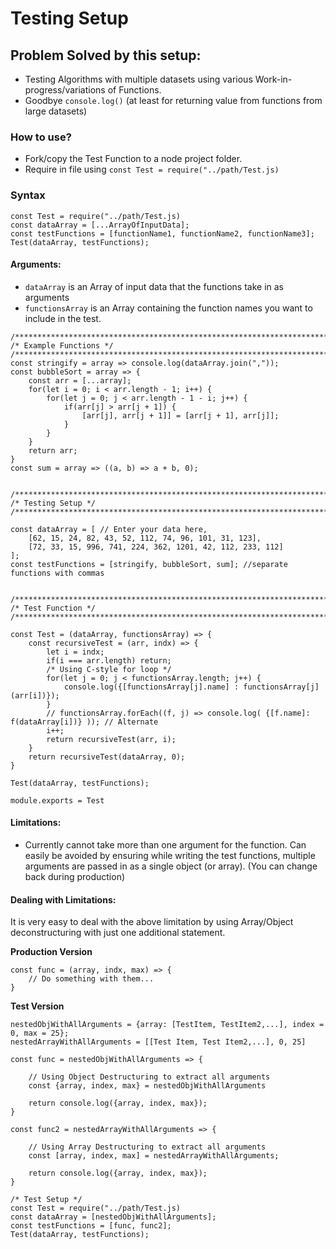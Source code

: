 # Testing Setup

## Problem Solved by this setup:
- Testing Algorithms with multiple datasets using various Work-in-progress/variations of Functions.
- Goodbye `console.log()` (at least for returning value from functions from large datasets)


### How to use?
- Fork/copy the Test Function to a node project folder.
- Require in file using `const Test = require("../path/Test.js)`


### Syntax
```
const Test = require("../path/Test.js)
const dataArray = [...ArrayOfInputData];
const testFunctions = [functionName1, functionName2, functionName3];
Test(dataArray, testFunctions);
```


#### Arguments:

- `dataArray` is an Array of input data that the functions take in as arguments
- `functionsArray` is an Array containing the function names you want to include in the test.


```
/****************************************************************************************************/
/* Example Functions */
/****************************************************************************************************/
const stringify = array => console.log(dataArray.join(","));
const bubbleSort = array => {
    const arr = [...array];
    for(let i = 0; i < arr.length - 1; i++) {
        for(let j = 0; j < arr.length - 1 - i; j++) {
            if(arr[j] > arr[j + 1]) {
                [arr[j], arr[j + 1]] = [arr[j + 1], arr[j]];
            }
        }
    }
    return arr;
}
const sum = array => ((a, b) => a + b, 0);


/****************************************************************************************************/
/* Testing Setup */
/****************************************************************************************************/

const dataArray = [ // Enter your data here,
    [62, 15, 24, 82, 43, 52, 112, 74, 96, 101, 31, 123],
    [72, 33, 15, 996, 741, 224, 362, 1201, 42, 112, 233, 112]
];
const testFunctions = [stringify, bubbleSort, sum]; //separate functions with commas


/****************************************************************************************************/
/* Test Function */
/****************************************************************************************************/

const Test = (dataArray, functionsArray) => {
    const recursiveTest = (arr, indx) => {
        let i = indx;
        if(i === arr.length) return;
        /* Using C-style for loop */
        for(let j = 0; j < functionsArray.length; j++) {
            console.log({[functionsArray[j].name] : functionsArray[j](arr[i])});
        }
        // functionsArray.forEach((f, j) => console.log( {[f.name]: f(dataArray[i])} )); // Alternate
        i++;
        return recursiveTest(arr, i);
    }
    return recursiveTest(dataArray, 0);
}

Test(dataArray, testFunctions);

module.exports = Test
```


#### Limitations:

- Currently cannot take more than one argument for the function. Can easily be avoided by ensuring while writing the test functions, multiple arguments are passed in as a single object (or array).
(You can change back during production)


#### Dealing with Limitations:
It is very easy to deal with the above limitation by using Array/Object deconstructuring with just one additional statement.


**Production Version**
```
const func = (array, indx, max) => {
    // Do something with them...
}
```

**Test Version**
```
nestedObjWithAllArguments = {array: [TestItem, TestItem2,...], index = 0, max = 25};
nestedArrayWithAllArguments = [[Test Item, Test Item2,...], 0, 25]

const func = nestedObjWithAllArguments => {

    // Using Object Destructuring to extract all arguments
    const {array, index, max} = nestedObjWithAllArguments 

    return console.log({array, index, max});
}

const func2 = nestedArrayWithAllArguments => {

    // Using Array Destructuring to extract all arguments
    const [array, index, max] = nestedArrayWithAllArguments;

    return console.log({array, index, max});
}

/* Test Setup */
const Test = require("../path/Test.js)
const dataArray = [nestedObjWithAllArguments];
const testFunctions = [func, func2];
Test(dataArray, testFunctions);
```